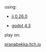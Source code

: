 using:

- [jj 0.26.0](https://github.com/jj-vcs/jj#readme)

- [godot 4.3](https://godotengine.org)

play on:

[pranabekka.itch.io](https://pranabekka.itch.io/rails-shooter-prototype)
